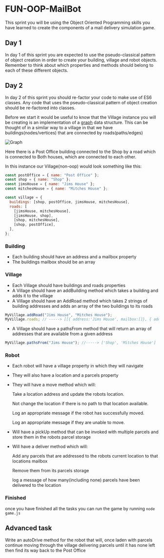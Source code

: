 # FUN-OOP-MailBot

This sprint you will be using the Object Oriented Programming skills you have learned to create the components of a mail delivery simulation game.

## Day 1

In day 1 of this sprint you are expected to use the pseudo-classical pattern of object creation in order to create your building, village and robot objects. Remember to think about which properties and methods should belong to each of these different objects.

## Day 2

In day 2 of this sprint you should re-factor your code to make use of ES6 classes. Any code that uses the pseudo-classical pattern of object creation should be re-factored into classes.

Before we start it would be useful to know that the Village instance you will be creating is an implementation of a [graph](https://www.tutorialspoint.com/data_structures_algorithms/graph_data_structure.htm) data structure.
This can be thought of in a similar way to a village in that we have buildings(nodes/vertices) that are connected by roads(paths/edges)

![Graph](./assets/graph.png)

Here there is a Post Office building connected to the Shop by a road which is connected to Both houses, which are connected to each other.

In this instance our Village(non-oop) would look something like this:

```js
const postOffice = { name: "Post Office" };
const shop = { name: "Shop" };
const jimsHouse = { name: "Jims House" };
const mitchesHouse = { name: "Mitches House" };

const village = {
  buildings: [shop, postOffice, jimsHouse, mitchesHouse],
  roads: [
    [jimsHouse, mitchesHouse],
    [jimsHouse, shop],
    [shop, mitchesHouse],
    [shop, postOffice],
  ],
};
```

### Building

- Each building should have an address and a mailbox property
- The buildings mailbox should be an array

### Village

- Each Village should have buildings and roads properties
- A Village should have an addBuilding method which takes a building and adds it to the village
- A Village should have an AddRoad method which takes 2 strings of building addresses and adds an array of the two buildings to its roads

```js
MyVillage.addRoad("Jims House", "Mitches House");
MyVillage.roads; // -----> [[{ address:'Jims House', mailbox:[]}, { address:'Mitches House', mailbox:[]}]]
```

- A Village should have a pathsFrom method that will return an array of addresses that are available from a given address

```js
MyVillage.pathsFrom("Jims House"); //-----> ['Shop', 'Mitches House']
```

### Robot

- Each robot will have a village property in which they will navigate
- They will also have a location and a parcels property
- They will have a move method which will:

  Take a location address and update the robots location.

  Not change the location if there is no path to that location available.

  Log an appropriate message if the robot has successfully moved.

  Log an appropriate message if they are unable to move.

- Will have a pickUp method that can be invoked with multiple parcels and store them in the robots parcel storage
- Will have a deliver method which will:

  Add any parcels that are addressed to the robots current location to that locations mailbox

  Remove them from its parcels storage

  log a message of how many(including none) parcels have been delivered to the location
  
### Finished

once you have finished all the tasks you can run the game by running `node game.js`

## Advanced task

Write an autoDrive method for the robot that will, once laden with parcels continue moving through the village delivering parcels until it has none left then find its way back to the Post Office


